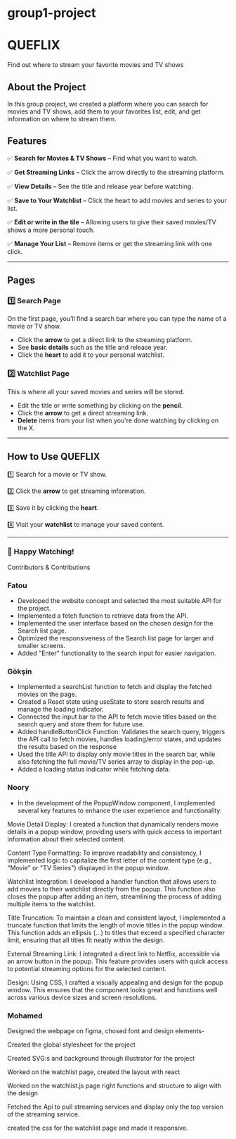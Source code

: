 # group1-project

# **QUEFLIX**

Find out where to stream your favorite movies and TV shows

## **About the Project**

In this group project, we created a platform where you can search for movies and TV shows, add them to your favorites list, edit, and get information on where to stream them.

## **Features**

✅ **Search for Movies & TV Shows** – Find what you want to watch.

✅ **Get Streaming Links** – Click the arrow directly to the streaming platform.

✅ **View Details** – See the title and release year before watching.

✅ **Save to Your Watchlist** – Click the heart to add movies and series to your list.

✅ **Edit or write in the tile** – Allowing users to give their saved movies/TV shows a more personal touch.

✅ **Manage Your List** – Remove items or get the streaming link with one click.

---

## **Pages**

### **1️⃣ Search Page**

On the first page, you’ll find a search bar where you can type the name of a movie or TV show.

- Click the **arrow** to get a direct link to the streaming platform.
- See **basic details** such as the title and release year.
- Click the **heart** to add it to your personal watchlist.

### **2️⃣ Watchlist Page**

This is where all your saved movies and series will be stored.

- Edit the title or write something by clicking on the **pencil**.
- Click the **arrow** to get a direct streaming link.
- **Delete** items from your list when you're done watching by clicking on the X.

---

## **How to Use QUEFLIX**

1️⃣ Search for a movie or TV show.

2️⃣ Click the **arrow** to get streaming information.

3️⃣ Save it by clicking the **heart**.

4️⃣ Visit your **watchlist** to manage your saved content.

---

### 🚀 **Happy Watching!**

Contributors & Contributions

### **Fatou**

- Developed the website concept and selected the most suitable API for the project.
- Implemented a fetch function to retrieve data from the API.
- Implemented the user interface based on the chosen design for the Search list page.
- Optimized the responsiveness of the Search list page for larger and smaller screens.
- Added "Enter" functionality to the search input for easier navigation.

### **Gökşin**

- Implemented a searchList function to fetch and display the fetched movies on the page.
- Created a React state using useState to store search results and manage the loading indicator.
- Connected the input bar to the API to fetch movie titles based on the search query and store them for future use.
- Added handleButtonClick Function: Validates the search query, triggers the API call to fetch movies, handles loading/error states, and updates the results based on the response
- Used the title API to display only movie titles in the search bar, while also fetching the full movie/TV series array to display in the pop-up.
- Added a loading status indicator while fetching data.

### **Noory**

- In the development of the PopupWindow component, I implemented several key features to enhance the user experience and functionality:

Movie Detail Display:
I created a function that dynamically renders movie details in a popup window, providing users with quick access to important information about their selected content.

Content Type Formatting:
To improve readability and consistency, I implemented logic to capitalize the first letter of the content type (e.g., "Movie" or "TV Series") displayed in the popup window.

Watchlist Integration:
I developed a handler function that allows users to add movies to their watchlist directly from the popup. This function also closes the popup after adding an item, streamlining the process of adding multiple items to the watchlist.

Title Truncation:
To maintain a clean and consistent layout, I implemented a truncate function that limits the length of movie titles in the popup window. This function adds an ellipsis (...) to titles that exceed a specified character limit, ensuring that all titles fit neatly within the design.

External Streaming Link:
I integrated a direct link to Netflix, accessible via an arrow button in the popup. This feature provides users with quick access to potential streaming options for the selected content.

Design:
Using CSS, I crafted a visually appealing and design for the popup window. This ensures that the component looks great and functions well across various device sizes and screen resolutions.

### **Mohamed**

Designed the webpage on figma, chosed font and design elements-

Created the global stylesheet for the project

Created SVG:s and background through illustrator for the project

Worked on the watchlist page, created the layout with react

Worked on the watchlist.js page right functions and structure to align with the design

Fetched the Api to pull streaming services and display only the top version of the streaming service.

created the css for the watchlist page and made it responsive.
